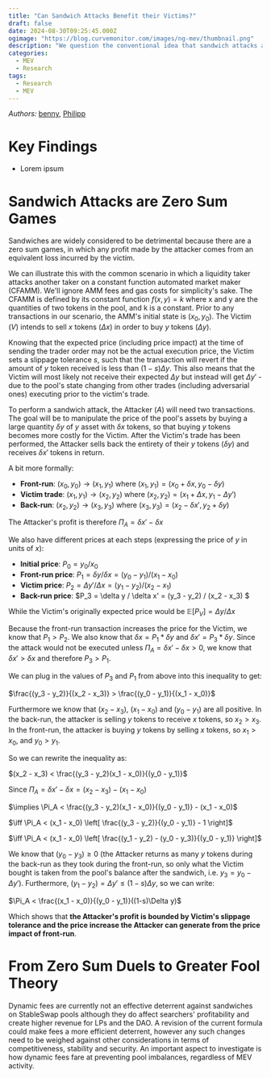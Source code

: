 ```yaml
---
title: "Can Sandwich Attacks Benefit their Victims?"
draft: false
date: 2024-08-30T09:25:45.000Z
ogimage: "https://blog.curvemonitor.com/images/ng-mev/thumbnail.png"
description: "We question the conventional idea that sandwich attacks are always financially detrimental to their victims with empirical examples and theoretical justifications for the contrary."
categories:
  - MEV
  - Research
tags:
  - Research
  - MEV
---
```


_Authors:_ [benny](https://warpcast.com/bennylada), [Philipp](https://twitter.com/phil_00llama) 

# Key Findings

- Lorem ipsum

# Sandwich Attacks are Zero Sum Games

Sandwiches are widely considered to be detrimental because there are a zero sum games, in which any profit made by the attacker comes from an equivalent loss incurred by the victim.

We can illustrate this with the common scenario in which a liquidity taker attacks another taker on a constant function automated market maker (CFAMM). 
We'll ignore AMM fees and gas costs for simplicity's sake. 
The CFAMM is defined by its constant function $f(x, y) = k$ where x and y are the quantities of two tokens in the pool, and k is a constant.
Prior to any transactions in our scenario, the AMM's initial state is $(x_0, y_0)$.
The Victim ($V$) intends to sell $x$ tokens ($\Delta x$) in order to buy $y$ tokens ($\Delta y$).

Knowing that the expected price (including price impact) at the time of sending the trader order may not be the actual execution price, the Victim sets a slippage tolerance $s$, such that the transaction will revert if the amount of $y$ token received is less than $(1-s)\Delta y$.
This also means that the Victim will most likely not receive their expected $\Delta y$ but instead will get $\Delta y'$ - due to the pool's state changing from other trades (including adversarial ones) executing prior to the victim's trade.

To perform a sandwich attack, the Attacker ($A$) will need two transactions.
The goal will be to manipulate the price of the pool's assets by buying a large quantity $\delta y$ of $y$ asset with $\delta x$ tokens, so that buying $y$ tokens becomes more costly for the Victim.
After the Victim's trade has been performed, the Attacker sells back the entirety of their $y$ tokens ($\delta y$) and receives $\delta x'$ tokens in return.

A bit more formally:

- **Front-run**: $(x_0, y_0) \longrightarrow (x_1, y_1)$ where $(x_1, y_1) = (x_0 + \delta x, y_0 - \delta y)$
- **Victim trade**: $(x_1, y_1) \longrightarrow (x_2, y_2)$ where $(x_2, y_2) = (x_1 + \Delta x, y_1 - \Delta y')$
- **Back-run**: $(x_2, y_2) \longrightarrow (x_3, y_3)$ where $(x_3, y_3) = (x_2 - \delta x', y_2 + \delta y)$

The Attacker's profit is therefore $\Pi_A = \delta x' - \delta x$  

We also have different prices at each steps (expressing the price of $y$ in units of $x$):
- **Initial price**: $P_0 = y_0 / x_0$
- **Front-run price**: $P_1 = \delta y / \delta x = (y_0 - y_1) / (x_1 - x_0)$
- **Victim price**: $P_2 = \Delta y' / \Delta x = (y_1 - y_2) / (x_2 - x_1)$
- **Back-run price**: $P_3 = \delta y / \delta x' = (y_3 - y_2) / (x_2 - x_3) $

While the Victim's originally expected price would be $\mathbb{E}[P_V] = \Delta y / \Delta x$

Because the front-run transaction increases the price for the Victim, we know that $P_1 > P_2$. 
We also know that $\delta x = P_1 * \delta y$ and $\delta x' = P_3 * \delta y$. 
Since the attack would not be executed unless $\Pi_A =  \delta x' - \delta x > 0$, we know that $\delta x' > \delta x$ and therefore $P_3 > P_1$.

We can plug in the values of $P_3$ and $P_1$ from above into this inequality to get:

$\frac{(y_3 - y_2)}{(x_2 - x_3)} > \frac{(y_0 - y_1)}{(x_1 - x_0)}$

Furthermore we know that $(x_2 - x_3)$, $(x_1 - x_0)$ and $(y_0 - y_1)$ are all positive. 
In the back-run, the attacker is selling $y$ tokens to receive $x$ tokens, so $x_2 > x_3$.
In the front-run, the attacker is buying $y$ tokens by selling $x$ tokens, so $x_1 > x_0$, and $y_0 > y_1$.

So we can rewrite the inequality as:

$(x_2 - x_3) < \frac{(y_3 - y_2)(x_1 - x_0)}{(y_0 - y_1)}$

Since $\Pi_A = \delta x' - \delta x = (x_2 - x_3) - (x_1 - x_0)$

$\implies \Pi_A < \frac{(y_3 - y_2)(x_1 - x_0)}{(y_0 - y_1)} - (x_1 - x_0)$

$\iff \Pi_A < (x_1 - x_0) \left[ \frac{(y_3 - y_2)}{(y_0 - y_1)} - 1 \right]$

$\iff \Pi_A < (x_1 - x_0) \left[ \frac{(y_1 - y_2) - (y_0 - y_3)}{(y_0 - y_1)} \right]$

We know that $(y_0 - y_3) \geq 0$ (the Attacker returns as many $y$ tokens during the back-run as they took during the front-run, so only what the Victim bought is taken from the pool's balance after the sandwich, i.e. $y_3 = y_0 - \Delta y'$). 
Furthermore, $(y_1 - y_2) = \Delta y' \leq (1-s)\Delta y$, so we can write:

$\Pi_A < \frac{(x_1 - x_0)}{(y_0 - y_1)}((1-s)\Delta y)$

Which shows that **the Attacker's profit is bounded by Victim's slippage tolerance and the price increase the Attacker can generate from the price impact of front-run**.

# From Zero Sum Duels to Greater Fool Theory

Dynamic fees are currently not an effective deterrent against sandwiches on StableSwap pools although they do affect searchers' profitability and create higher revenue for LPs and the DAO.
A revision of the current formula could make fees a more efficient deterrent, however any such changes need to be weighed against other considerations in terms of competitiveness, stability and security.
An important aspect to investigate is how dynamic fees fare at preventing pool imbalances, regardless of MEV activity.

